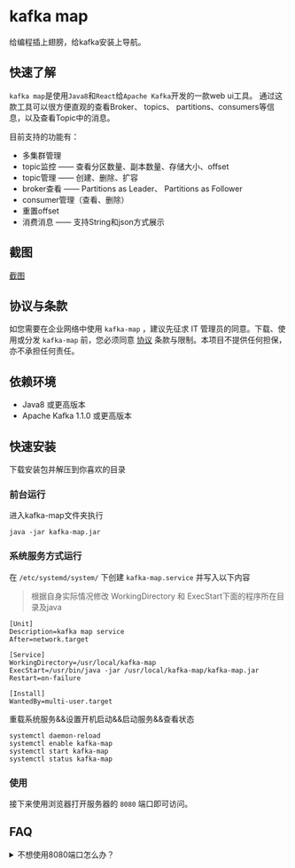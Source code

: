 # kafka map

给编程插上翅膀，给kafka安装上导航。

## 快速了解

`kafka map`是使用`Java8`和`React`给`Apache Kafka`开发的一款web ui工具。
通过这款工具可以很方便直观的查看Broker、 topics、 partitions、consumers等信息，以及查看Topic中的消息。

目前支持的功能有：

- 多集群管理
- topic监控 —— 查看分区数量、副本数量、存储大小、offset
- topic管理 —— 创建、删除、扩容
- broker查看 —— Partitions as Leader、	Partitions as Follower
- consumer管理（查看、删除）
- 重置offset
- 消费消息 —— 支持String和json方式展示

## 截图

[截图](docs/screenshot.md)

## 协议与条款

如您需要在企业网络中使用 `kafka-map` ，建议先征求 IT 管理员的同意。下载、使用或分发 `kafka-map` 前，您必须同意 [协议](./LICENSE) 条款与限制。本项目不提供任何担保，亦不承担任何责任。

## 依赖环境

- Java8 或更高版本
- Apache Kafka 1.1.0 或更高版本


## 快速安装

下载安装包并解压到你喜欢的目录

### 前台运行
进入kafka-map文件夹执行
```shell
java -jar kafka-map.jar 
```

### 系统服务方式运行

在 `/etc/systemd/system/` 下创建 `kafka-map.service` 并写入以下内容

> 根据自身实际情况修改 WorkingDirectory 和 ExecStart下面的程序所在目录及java
```shell
[Unit]
Description=kafka map service
After=network.target

[Service]
WorkingDirectory=/usr/local/kafka-map
ExecStart=/usr/bin/java -jar /usr/local/kafka-map/kafka-map.jar
Restart=on-failure

[Install]
WantedBy=multi-user.target
```

重载系统服务&&设置开机启动&&启动服务&&查看状态

```shell
systemctl daemon-reload
systemctl enable kafka-map
systemctl start kafka-map
systemctl status kafka-map
```

### 使用

接下来使用浏览器打开服务器的 `8080` 端口即可访问。

## FAQ

<details>
    <summary>不想使用8080端口怎么办？</summary>

在启动命令上增加 `--server.port=1234` 即可修改端口为 `1234`。

```shell
# 示例
java -jar kafka-map.jar --server.port=1234
```
</details>